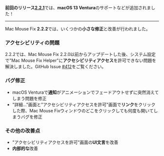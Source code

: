 **前回のリリース**[**2.2.1**](https://github.com/noah-nuebling/mac-mouse-fix/releases/tag/2.2.1)では、**macOS 13 Ventura**のサポートなどが追加されました！

---

Mac Mouse Fix **2.2.2**では、いくつかの**小さな修正**と改善が行われました。

### アクセシビリティの問題

2.2.2では、Mac Mouse Fix 2.2.0以前からアップデートした後、システム設定で"Mac Mouse Fix Helper"に**アクセシビリティアクセス**を許可できない問題を解決しました。GitHub Issue [#412](https://github.com/noah-nuebling/mac-mouse-fix/issues/412)をご覧ください。

### バグ修正

- macOS Venturaで**通知**がアニメーションでフェードアウトせずに突然消えてしまう問題を修正
- "詳細..."画面と"アクセシビリティアクセスを許可"画面で**リンク**をクリックした際、Mac Mouse Fixウィンドウのどこをクリックしても何度も開いてしまうバグを修正

### その他の改善点

- "アクセシビリティアクセスを許可"画面の**UI文言**を改善
- **内部的な**改善